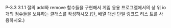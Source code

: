 P-3.3 3.1.1 절의 add와 remove 함수들을 구현해서 게임 응용 프로그램에서의 상 위 io개의 점수들을 보유하는 클래스를 작성하시오.(단, 배열 대신 단일 링크드 리스 트를 사용하시오.)
